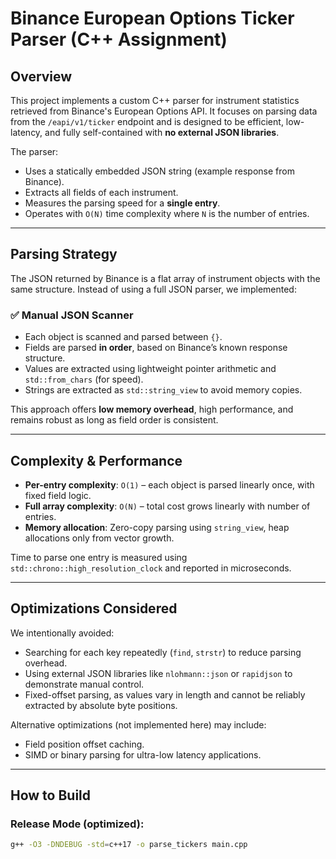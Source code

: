 # Binance European Options Ticker Parser (C++ Assignment)

## Overview

This project implements a custom C++ parser for instrument statistics retrieved from Binance's European Options API. It focuses on parsing data from the `/eapi/v1/ticker` endpoint and is designed to be efficient, low-latency, and fully self-contained with **no external JSON libraries**.

The parser:
- Uses a statically embedded JSON string (example response from Binance).
- Extracts all fields of each instrument.
- Measures the parsing speed for a **single entry**.
- Operates with `O(N)` time complexity where `N` is the number of entries.

---

## Parsing Strategy

The JSON returned by Binance is a flat array of instrument objects with the same structure. Instead of using a full JSON parser, we implemented:

### ✅ Manual JSON Scanner
- Each object is scanned and parsed between `{}`.
- Fields are parsed **in order**, based on Binance’s known response structure.
- Values are extracted using lightweight pointer arithmetic and `std::from_chars` (for speed).
- Strings are extracted as `std::string_view` to avoid memory copies.

This approach offers **low memory overhead**, high performance, and remains robust as long as field order is consistent.

---

## Complexity & Performance

- **Per-entry complexity**: `O(1)` – each object is parsed linearly once, with fixed field logic.
- **Full array complexity**: `O(N)` – total cost grows linearly with number of entries.
- **Memory allocation**: Zero-copy parsing using `string_view`, heap allocations only from vector growth.

Time to parse one entry is measured using `std::chrono::high_resolution_clock` and reported in microseconds.

---

## Optimizations Considered

We intentionally avoided:
- Searching for each key repeatedly (`find`, `strstr`) to reduce parsing overhead.
- Using external JSON libraries like `nlohmann::json` or `rapidjson` to demonstrate manual control.
- Fixed-offset parsing, as values vary in length and cannot be reliably extracted by absolute byte positions.

Alternative optimizations (not implemented here) may include:
- Field position offset caching.
- SIMD or binary parsing for ultra-low latency applications.

---

## How to Build

### Release Mode (optimized):
```bash
g++ -O3 -DNDEBUG -std=c++17 -o parse_tickers main.cpp
